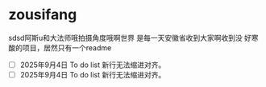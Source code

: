 # zousifang
sdsd阿斯u和大法师哦拍摄角度哦啊世界
是每一天安徽省收到大家啊收到没
好寒酸的项目，居然只有一个readme
- [ ] 2025年9月4日
      To do list 新行无法缩进对齐。
- [ ] 2025年9月4日
  To do list 新行无法缩进对齐。      

